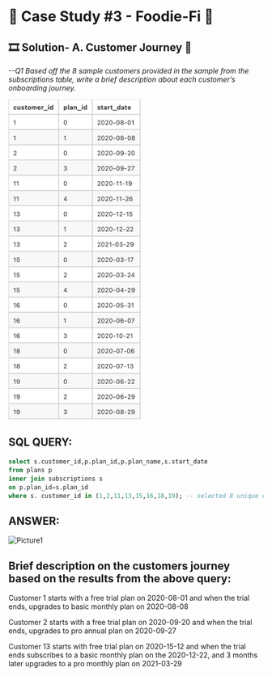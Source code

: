 # 🥑 Case Study #3 - Foodie-Fi 🥑

## 🎞 Solution- A. Customer Journey 🚀

*--Q1 Based off the 8 sample customers provided in the sample from the subscriptions table, write a brief description about each customer’s onboarding journey.*


<img width="261" alt="image" src="https://github.com/yaswanthteja/SQL_Dannys_Foodiee-Fi_CaseStudy3/blob/master/images/A.Customer%20journey/Img1.png">


## SQL QUERY:

```sql
select s.customer_id,p.plan_id,p.plan_name,s.start_date
from plans p
inner join subscriptions s 
on p.plan_id=s.plan_id
where s. customer_id in (1,2,11,13,15,16,18,19); -- selected 8 unique customers;
```

## ANSWER:

![Picture1](https://github.com/user-attachments/assets/8442c1db-6918-4ccb-a5dc-a6e1ecea5ec7)


## Brief description on the customers journey based on the results from the above query:

Customer 1 starts with a free trial plan on 2020-08-01 and when the trial ends, upgrades to basic monthly plan on 2020-08-08

Customer 2 starts with a free trial plan on 2020-09-20 and when the trial ends, upgrades to pro annual plan on 2020-09-27

Customer 13 starts with free trial plan on 2020-15-12 and when the trial ends subscribes to a basic monthly plan on the
2020-12-22, and 3 months later upgrades to a pro monthly plan on 2021-03-29




